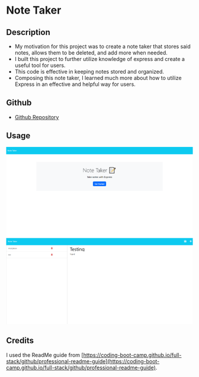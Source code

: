 # Note Taker

## Description

- My motivation for this project was to create a note taker that stores said notes, allows them to be deleted, and add more when needed.
- I built this project to further utilize knowledge of express and create a useful tool for users.
- This code is effective in keeping notes stored and organized.
- Composing this note taker, I learned much more about how to utilize Express in an effective and helpful way for users.

## Github
- [Github Repository](https://github.com/Celyph/note-taker)

## Usage

![Screenshot 1 of the application.](./Assets/Screenshot_2.png)
![Screenshot 2 of the application.](./Assets/Screenshot_1.png)


## Credits

I used the ReadMe guide from [https://coding-boot-camp.github.io/full-stack/github/professional-readme-guide](https://coding-boot-camp.github.io/full-stack/github/professional-readme-guide).